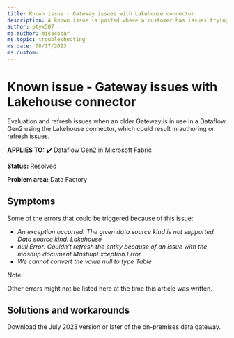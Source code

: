 ```yaml
---
title: Known issue - Gateway issues with Lakehouse connector
description: A known issue is posted where a customer has issues trying to refresh a dataflow that connects to a Lakehouse using a Gateway.
author: ptyx507
ms.author: miescobar
ms.topic: troubleshooting  
ms.date: 08/17/2023
ms.custom: 
---
```


# Known issue - Gateway issues with Lakehouse connector

Evaluation and refresh issues when an older Gateway is in use in a Dataflow Gen2 using the Lakehouse connector, which could result in authoring or refresh issues.

**APPLIES TO:** ✔️ Dataflow Gen2 in Microsoft Fabric

**Status:** Resolved

**Problem area:** Data Factory

## Symptoms

Some of the errors that could be triggered because of this issue:

* *An exception occurred: The given data source kind is not supported. Data source kind: Lakehouse*
* *null Error: Couldn't refresh the entity because of an issue with the mashup document MashupException.Error*
* *We cannot convert the value null to type Table*

>[!Note]
>Other errors might not be listed here at the time this article was written.

## Solutions and workarounds

Download the July 2023 version or later of the on-premises data gateway.
